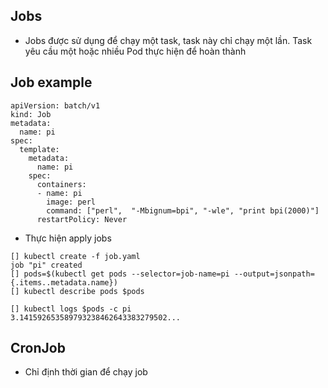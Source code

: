 

## Jobs
- Jobs được sử dụng để chạy một task, task này chỉ chạy một lần. Task yêu cầu một hoặc nhiều Pod thực hiện để hoàn thành

## Job example
```
apiVersion: batch/v1
kind: Job
metadata:
  name: pi
spec:
  template:
    metadata:
      name: pi
    spec:
      containers:
      - name: pi
        image: perl
        command: ["perl",  "-Mbignum=bpi", "-wle", "print bpi(2000)"]
      restartPolicy: Never
```

- Thực hiện apply jobs
```
[] kubectl create -f job.yaml
job "pi" created
[] pods=$(kubectl get pods --selector=job-name=pi --output=jsonpath={.items..metadata.name})
[] kubectl describe pods $pods

[] kubectl logs $pods -c pi
3.141592653589793238462643383279502...
```


## CronJob

- Chỉ định thời gian để chạy job
```

```